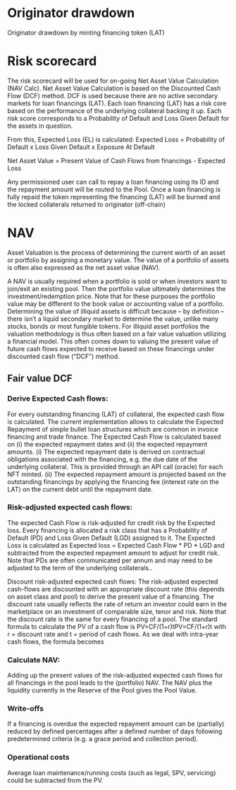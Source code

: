 # Originator drawdown
Originator drawdown by minting financing token (LAT)

# Risk scorecard
The risk scorecard will be used for on-going Net Asset Value Calculation (NAV Calc). Net Asset Value Calculation is based on the Discounted Cash Flow (DCF) method. DCF is used because there are no active secondary markets for loan financings (LAT). Each loan financing (LAT) has a risk core based on the performance of the underlying collateral backing it up. Each risk score corresponds to a Probability of Default and Loss Given Default for the assets in question. 

From this, Expected Loss (EL) is calculated: 
Expected Loss = Probability of Default x Loss Given Default x Exposure At Default

Net Asset Value = Present Value of Cash Flows from financings - Expected Loss 

Any permissioned user can call to repay a loan financing using its ID and the repayment amount will be routed to the Pool. Once a loan financing is fully repaid the token representing the financing (LAT) will be burned and the locked collaterals returned to originator (off-chain)

# NAV
Asset Valuation is the process of determining the current worth of an asset or portfolio by assigning a monetary value. The value of a portfolio of assets is often also expressed as the net asset value (NAV).

A NAV is usually required when a portfolio is sold or when investors want to join/exit an existing pool. Then the portfolio value ultimately determines the investment/redemption price. Note that for these purposes the portfolio value may be different to the book value or accounting value of a portfolio.
Determining the value of illiquid assets is difficult because – by definition – there isn’t a liquid secondary market to determine the value, unlike many stocks, bonds or most fungible tokens. For illiquid asset portfolios the valuation methodology is thus often based on a fair value valuation utilizing a financial model. This often comes down to valuing the present value of future cash flows expected to receive based on these financings under discounted cash flow (“DCF”) method.

## Fair value DCF
### Derive Expected Cash flows: 
For every outstanding financing (LAT) of collateral, the expected cash flow is calculated. The current implementation allows to calculate the Expected Repayment of simple bullet loan structures which are common in invoice financing and trade finance. The Expected Cash Flow is calculated based on (i) the expected repayment dates and (ii) the expected repayment amounts. (i) The expected repayment date is derived on contractual obligations associated with the financing, e.g. the due date of the underlying collateral. This is provided through an API call (oracle) for each NFT minted. (ii) The expected repayment amount is projected based on the outstanding financings by applying the financing fee (interest rate on the LAT) on the current debt until the repayment date.

### Risk-adjusted expected cash flows: 
The expected Cash Flow is risk-adjusted for credit risk by the Expected loss. Every financing is allocated a risk class that has a Probability of Default (PD) and Loss Given Default (LGD) assigned to it. The Expected Loss is calculated as Expected loss = Expected Cash Flow * PD * LGD and subtracted from the expected repayment amount to adjust for credit risk. Note that PDs are often communicated per annum and may need to be adjusted to the term of the underlying collaterals..

Discount risk-adjusted expected cash flows: The risk-adjusted expected cash-flows are discounted with an appropriate discount rate (this depends on asset class and pool) to derive the present value of a financing. The discount rate usually reflects the rate of return an investor could earn in the marketplace on an investment of comparable size, tenor and risk. Note that the discount rate is the same for every financing of a pool. The standard formula to calculate the PV of a cash flow is
PV=CF/(1+r)tPV=CF/(1+r)t
with r = discount rate and t = period of cash flows. As we deal with intra-year cash flows, the formula becomes

### Calculate NAV: 
Adding up the present values of the risk-adjusted expected cash flows for all financings in the pool leads to the (portfolio) NAV. The NAV plus the liquidity currently in the Reserve of the Pool gives the Pool Value.​

### Write-offs
If a financing is overdue the expected repayment amount can be (partially) reduced by defined percentages after a defined number of days following predetermined criteria (e.g. a grace period and collection period).
### Operational costs
Average loan maintenance/running costs (such as legal, SPV, servicing) could be subtracted from the PV. 
